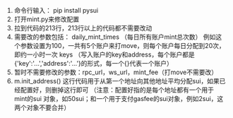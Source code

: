 1. 命令行输入： pip install pysui  
2. 打开mint.py来修改配置
3. 拉到代码的213行，213行以上的代码都不需要改动
4. 需要改的参数包括：
    daily_mint_times （每日所有账户mint总次数）
        例如这个参数设置为100，一共有5个账户来打move，则每个账户每日分配到20次，即约一小时一次
    keys （写入账户的key和address，每个账户都是{'key':'...','address':'...'}的形式，每一个{}代表一个账户）
5. 暂时不需要修改的参数：rpc_url，ws_url，mint_fee（打move不需要改）
6. m.init_address()
    这行代码用于从第一个地址向其他地址平均分配sui，如果已经配置好，则删掉这行即可
    （注意：配置好指的是每个地址都有一个用于mint的sui 对象，如50sui；和一个用于支付gasfee的sui对象，例如2sui，这两个对象不要合并）